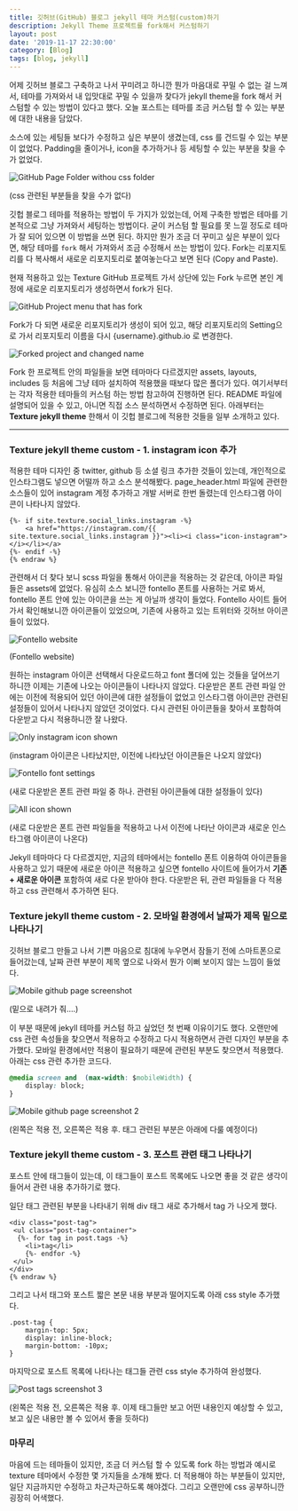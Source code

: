 ```yaml
---
title: 깃허브(GitHub) 블로그 jekyll 테마 커스텀(custom)하기
description: Jekyll Theme 프로젝트를 fork해서 커스텀하기
layout: post
date: '2019-11-17 22:30:00'
category: [Blog]
tags: [blog, jekyll]
---
```


어제 깃허브 블로그 구축하고 나서 꾸미려고 하니깐 뭔가 마음대로 꾸밀 수 없는 걸 느껴서, 테마를 가져와서 내 입맛대로 꾸밀 수 있을까 찾다가 jekyll theme을 fork 해서 커스텀할 수 있는 방법이 있다고 했다. 오늘 포스트는 테마를 조금 커스텀 할 수 있는 부분에 대한 내용을 담았다.

소스에 있는 세팅들 보다가 수정하고 싶은 부분이 생겼는데, css 를 건드릴 수 있는 부분이 없었다. Padding을 줄이거나, icon을 추가하거나 등 세팅할 수 있는 부분을 찾을 수가 없었다.

![GitHub Page Folder withou css folder](/assets/img/2019/11/17/image1.png)

(css 관련된 부분들을 찾을 수가 없다)

깃헙 블로그 테마를 적용하는 방법이 두 가지가 있었는데, 어제 구축한 방법은 테마를 기본적으로 그냥 가져와서 세팅하는 방법이다. 굳이 커스텀 할 필요를 못 느낄 정도로 테마가 잘 되어 있으면 이 방법을 쓰면 된다. 하지만 뭔가 조금 더 꾸미고 싶은 부분이 있다면, 해당 테마를 `fork` 해서 가져와서 조금 수정해서 쓰는 방법이 있다. Fork는 리포지토리를 다 복사해서 새로운 리포지토리로 붙여놓는다고 보면 된다 (Copy and Paste).

현재 적용하고 있는 Texture GitHub 프로젝트 가서 상단에 있는 Fork 누르면 본인 계정에 새로운 리포지토리가 생성하면서 fork가 된다.

![GitHub Project menu that has fork](/assets/img/2019/11/17/image2.png)

Fork가 다 되면 새로운 리포지토리가 생성이 되어 있고, 해당 리포지토리의 Setting으로 가서 리포지토리 이름을 다시 {username}.github.io 로 변경한다.

![Forked project and changed name](/assets/img/2019/11/17/image3.png)

Fork 한 프로젝트 안의 파일들을 보면 테마마다 다르겠지만 assets, layouts, includes 등 처음에 그냥 테마 설치하여 적용했을 때보다 많은 폴더가 있다. 여기서부터는 각자 적용한 테마들의 커스텀 하는 방법 참고하여 진행하면 된다. README 파일에 설명되어 있을 수 있고, 아니면 직접 소스 분석하면서 수정하면 된다. 아래부터는 **Texture jekyll theme** 한해서 이 깃헙 블로그에 적용한 것들을 일부 소개하고 있다.

--------------------------------------------------------------------------------------------------------------------------------------------------------------------------

### Texture jekyll theme custom - 1. instagram icon 추가
적용한 테마 디자인 중 twitter, github 등 소셜 링크 추가한 것들이 있는데, 개인적으로 인스타그램도 넣으면 어떨까 하고 소스 분석해봤다. page_header.html 파일에 관련한 소스들이 있어 instagram 계정 추가하고 개발 서버로 한번 돌렸는데 인스타그램 아이콘이 나타나지 않았다.

```html{% raw %}
{%- if site.texture.social_links.instagram -%}
	<a href="https://instagram.com/{{ site.texture.social_links.instagram }}"><li><i class="icon-instagram"></i></li></a>
{%- endif -%}
{% endraw %}
```

관련해서 더 찾다 보니 scss 파일을 통해서 아이콘을 적용하는 것 같은데, 아이콘 파일들은 assets에 없었다. 유심히 소스 보니깐 fontello 폰트를 사용하는 거로 봐서, fontello 폰트 안에 있는 아이콘을 쓰는 게 아닐까 생각이 들었다. Fontello 사이트 들어가서 확인해보니깐 아이콘들이 있었으며, 기존에 사용하고 있는 트위터와 깃허브 아이콘들이 있었다.

![Fontello website](/assets/img/2019/11/17/image4.png)

(Fontello website)

원하는 instagram 아이콘 선택해서 다운로드하고 font 폴더에 있는 것들을 덮어쓰기 하니깐 이제는 기존에 나오는 아이콘들이 나타나지 않았다. 다운받은 폰트 관련 파일 안에는 이전에 적용되어 있던 아이콘에 대한 설정들이 없었고 인스타그램 아이콘만 관련된 설정들이 있어서 나타나지 않았던 것이었다. 다시 관련된 아이콘들을 찾아서 포함하여 다운받고 다시 적용하니깐 잘 나왔다.

![Only instagram icon shown](/assets/img/2019/11/17/image5.png)

(instagram 아이콘은 나타났지만, 이전에 나타났던 아이콘들은 나오지 않았다)

![Fontello font settings](/assets/img/2019/11/17/image6.png)

(새로 다운받은 폰트 관련 파일 중 하나. 관련된 아이콘들에 대한 설정들이 있다)

![All icon shown](/assets/img/2019/11/17/image7.png)

(새로 다운받은 폰트 관련 파일들을 적용하고 나서 이전에 나타난 아이콘과 새로운 인스타그램 아이콘이 나온다)

Jekyll 테마마다 다 다르겠지만, 지금의 테마에서는 fontello 폰트 이용하여 아이콘들을 사용하고 있기 때문에 새로운 아이콘 적용하고 싶으면 fontello 사이트에 들어가서 **기존 + 새로운 아이콘** 포함하여 새로 다운 받아야 한다. 다운받은 뒤, 관련 파일들을 다 적용하고 css 관련해서 추가하면 된다.


### Texture jekyll theme custom - 2. 모바일 환경에서 날짜가 제목 밑으로 나타나기
깃허브 블로그 만들고 나서 기쁜 마음으로 침대에 누우면서 잠들기 전에 스마트폰으로 들어갔는데, 날짜 관련 부분이 제목 옆으로 나와서 뭔가 이뻐 보이지 않는 느낌이 들었다.

![Mobile github page screenshot](/assets/img/2019/11/17/image8.PNG)

(밑으로 내려가 줘....)

이 부분 때문에 jekyll 테마를 커스텀 하고 싶었던 첫 번째 이유이기도 했다. 오랜만에 css 관련 속성들을 찾으면서 적용하고 수정하고 다시 적용하면서 관련 디자인 부분을 추가했다. 모바일 환경에서만 적용이 필요하기 때문에 관련된 부분도 찾으면서 적용했다. 아래는 css 관련 추가한 코드다.

```css
@media screen and  (max-width: $mobileWidth) {
    display: block;
}
```

![Mobile github page screenshot 2](/assets/img/2019/11/17/image9.png)

(왼쪽은 적용 전, 오른쪽은 적용 후. 태그 관련된 부분은 아래에 다룰 예정이다)



### Texture jekyll theme custom - 3. 포스트 관련 태그 나타나기
포스트 안에 태그들이 있는데, 이 태그들이 포스트 목록에도 나오면 좋을 것 같은 생각이 들어서 관련 내용 추가하기로 했다.

일단 태그 관련된 부분을 나타내기 위해 div 태그 새로 추가해서 tag 가 나오게 했다.

```html{% raw %}
<div class="post-tag">
 <ul class="post-tag-container">
  {%- for tag in post.tags -%}
    <li>tag</li>
	{%- endfor -%}
 </ul>
</div>
{% endraw %}
```


그리고 나서 태그와 포스트 짧은 본문 내용 부분과 떨어지도록 아래 css style 추가했다.

```
.post-tag {
	margin-top: 5px;
	display: inline-block;
	margin-bottom: -10px;
}
```

마지막으로 포스트 목록에 나타나는 태그들 관련 css style 추가하여 완성했다.

![Post tags screenshot 3](/assets/img/2019/11/17/image10.png)

(왼쪽은 적용 전, 오른쪽은 적용 후. 이제 태그들만 보고 어떤 내용인지 예상할 수 있고, 보고 싶은 내용만 볼 수 있어서 좋을 듯하다)


### 마무리
마음에 드는 테마들이 있지만, 조금 더 커스텀 할 수 있도록 fork 하는 방법과 예시로 texture 테마에서 수정한 몇 가지들을 소개해 봤다. 더 적용해야 하는 부분들이 있지만, 일단 지금까지만 수정하고 차근차근하도록 해야겠다. 그리고 오랜만에 css 공부하니깐 굉장히 어색했다.